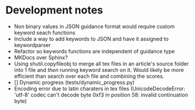 # Development notes

- Non binary values in JSON guidance format would require custom keyword seach functions
- Include a way to add keywords to JSON and have it assigned to keywordparser
- Refactor so keywords functions are independent of guidance type
- MKDocs over Sphinx?
- Using shutil.copyfileobj to merge all tex files in an article's source folder into 1 file and *then* running keyword search on it. Would likely be more efficient than search over each file and combining the scores.
- [] Dynamic progress (tests/dynamic_progress.py)
- Encoding error due to latin charaters in tex files (UnicodeDecodeError: 'utf-8' codec can't decode byte 0xf3 in position 58: invalid continuation byte)
